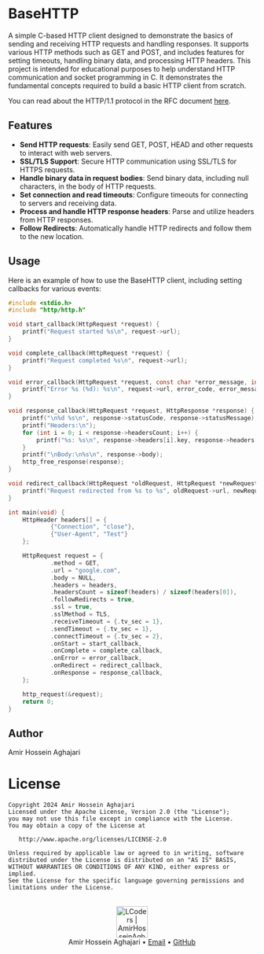 # BaseHTTP
 
A simple C-based HTTP client designed to demonstrate the basics of sending and receiving HTTP requests and handling responses. It supports various HTTP methods such as GET and POST, and includes features for setting timeouts, handling binary data, and processing HTTP headers. This project is intended for educational purposes to help understand HTTP communication and socket programming in C. It demonstrates the fundamental concepts required to build a basic HTTP client from scratch.

You can read about the HTTP/1.1 protocol in the RFC document [here](https://www.w3.org/Protocols/rfc2616/rfc2616.html).

## Features
- **Send HTTP requests**: Easily send GET, POST, HEAD and other requests to interact with web servers.
- **SSL/TLS Support**: Secure HTTP communication using SSL/TLS for HTTPS requests.
- **Handle binary data in request bodies**: Send binary data, including null characters, in the body of HTTP requests.
- **Set connection and read timeouts**: Configure timeouts for connecting to servers and receiving data.
- **Process and handle HTTP response headers**: Parse and utilize headers from HTTP responses.
- **Follow Redirects**: Automatically handle HTTP redirects and follow them to the new location.

## Usage
Here is an example of how to use the BaseHTTP client, including setting callbacks for various events:

```c
#include <stdio.h>
#include "http/http.h"

void start_callback(HttpRequest *request) {
    printf("Request started %s\n", request->url);
}

void complete_callback(HttpRequest *request) {
    printf("Request completed %s\n", request->url);
}

void error_callback(HttpRequest *request, const char *error_message, int error_code) {
    printf("Error %s (%d): %s\n", request->url, error_code, error_message);
}

void response_callback(HttpRequest *request, HttpResponse *response) {
    printf("\n%d %s\n", response->statusCode, response->statusMessage);
    printf("Headers:\n");
    for (int i = 0; i < response->headersCount; i++) {
        printf("%s: %s\n", response->headers[i].key, response->headers[i].value);
    }
    printf("\nBody:\n%s\n", response->body);
    http_free_response(response);
}

void redirect_callback(HttpRequest *oldRequest, HttpRequest *newRequest, HttpResponse *response) {
    printf("Request redirected from %s to %s", oldRequest->url, newRequest->url);
}

int main(void) {
    HttpHeader headers[] = {
            {"Connection", "close"},
            {"User-Agent", "Test"}
    };

    HttpRequest request = {
            .method = GET,
            .url = "google.com",
            .body = NULL,
            .headers = headers,
            .headersCount = sizeof(headers) / sizeof(headers[0]),
            .followRedirects = true,
            .ssl = true,
            .sslMethod = TLS,
            .receiveTimeout = {.tv_sec = 1},
            .sendTimeout = {.tv_sec = 1},
            .connectTimeout = {.tv_sec = 2},
            .onStart = start_callback,
            .onComplete = complete_callback,
            .onError = error_callback,
            .onRedirect = redirect_callback,
            .onResponse = response_callback,
    };

    http_request(&request);
    return 0;
}

```

## Author
Amir Hossein Aghajari

License
=======

    Copyright 2024 Amir Hossein Aghajari
    Licensed under the Apache License, Version 2.0 (the "License");
    you may not use this file except in compliance with the License.
    You may obtain a copy of the License at

       http://www.apache.org/licenses/LICENSE-2.0

    Unless required by applicable law or agreed to in writing, software
    distributed under the License is distributed on an "AS IS" BASIS,
    WITHOUT WARRANTIES OR CONDITIONS OF ANY KIND, either express or implied.
    See the License for the specific language governing permissions and
    limitations under the License.

<br>
<div align="center">
  <img width="64" alt="LCoders | AmirHosseinAghajari" src="https://user-images.githubusercontent.com/30867537/90538314-a0a79200-e193-11ea-8d90-0a3576e28a18.png">
  <br><a>Amir Hossein Aghajari</a> • <a href="mailto:amirhossein.aghajari.82@gmail.com">Email</a> • <a href="https://github.com/Aghajari">GitHub</a>
</div>
